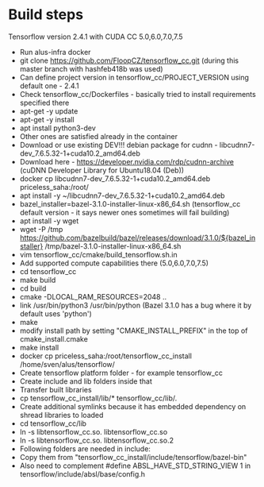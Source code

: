# Build steps #

Tensorflow version 2.4.1 with CUDA CC 5.0,6.0,7.0,7.5

* Run alus-infra docker
* git clone https://github.com/FloopCZ/tensorflow_cc.git (during this master branch with hashfeb418b was used)
* Can define project version in tensorflow_cc/PROJECT_VERSION using default one - 2.4.1
* Check tensorflow_cc/Dockerfiles - basically tried to install requirements specified there
* apt-get -y update 
* apt-get -y install
* apt install python3-dev
* Other ones are satisfied already in the container
* Download or use existing DEV!!! debian package for cudnn - libcudnn7-dev_7.6.5.32-1+cuda10.2_amd64.deb
* Download here - https://developer.nvidia.com/rdp/cudnn-archive (cuDNN Developer Library for Ubuntu18.04 (Deb))
* docker cp libcudnn7-dev_7.6.5.32-1+cuda10.2_amd64.deb priceless_saha:/root/
* apt install -y ~/libcudnn7-dev_7.6.5.32-1+cuda10.2_amd64.deb
* bazel_installer=bazel-3.1.0-installer-linux-x86_64.sh (tensorflow_cc default version - it says newer ones sometimes will fail building)
* apt install -y wget
* wget -P /tmp https://github.com/bazelbuild/bazel/releases/download/3.1.0/${bazel_installer} /tmp/bazel-3.1.0-installer-linux-x86_64.sh
* vim tensorflow_cc/cmake/build_tensorflow.sh.in
* Add supported compute capabilities there (5.0,6.0,7.0,7.5)
* cd tensorflow_cc
* make build
* cd build
* cmake -DLOCAL_RAM_RESOURCES=2048 ..
* link /usr/bin/python3 /usr/bin/python (Bazel 3.1.0 has a bug where it by default uses 'python')
* make
* modify install path by setting "CMAKE_INSTALL_PREFIX" in the top of cmake_install.cmake 
* make install
* docker cp priceless_saha:/root/tensorflow_cc_install /home/sven/alus/tensorflow/
* Create tensorflow platform folder - for example tensorflow_cc
* Create include and lib folders inside that
* Transfer built libraries
* cp tensorflow_cc_install/lib/* tensorflow_cc/lib/.
* Create additional symlinks because it has embedded dependency on shread libraries to loaded
* cd tensorflow_cc/lib
* ln -s libtensorflow_cc.so. libtensorflow_cc.so
* ln -s libtensorflow_cc.so. libtensorflow_cc.so.2 
* Following folders are needed in include:
* Copy them from "tensorflow_cc_install/include/tensorflow/bazel-bin"
* Also need to complement #define ABSL_HAVE_STD_STRING_VIEW 1 in tensorflow/include/absl/base/config.h
